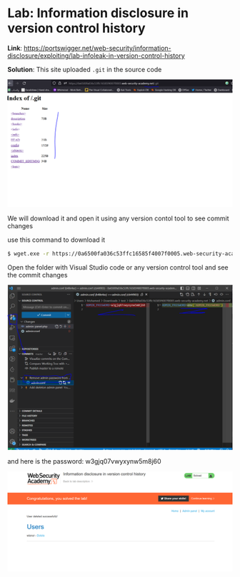 # Lab: Information disclosure in version control history

**Link**: https://portswigger.net/web-security/information-disclosure/exploiting/lab-infoleak-in-version-control-history

**Solution**:
This site uploaded `.git` in the source code

<p align="center" width="100%">
  <img src="image1.png" width="800" hight="500"/>
</p>

We will download it and open it using any version contol tool to see commit changes

use this command to download it 

```bash
$ wget.exe -r https://0a6500fa036c53ffc16585f4007f0005.web-security-academy.net/.git
```

Open the folder with Visual Studio code or any version control tool and see the commit changes

<p align="center" width="100%">
  <img src="image2.png" width="800" hight="500"/>
</p>

and here is the password: w3gjq07vwyxynw5m8j60

<p align="center" width="100%">
  <img src="image3.png" width="800" hight="500"/>
</p>
